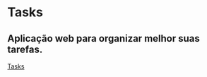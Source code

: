 # Tasks 
## Aplicação web para organizar melhor suas tarefas.


[Tasks](http://www.tasks.esy.es "Visite o projeto Tasks")

